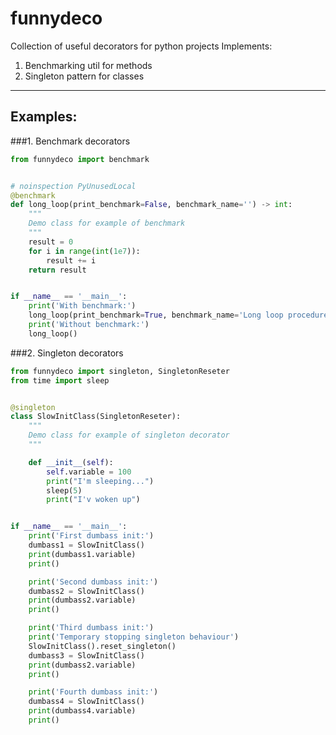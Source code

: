 # funnydeco
Collection of useful decorators for python projects
Implements:

1. Benchmarking util for methods
2. Singleton pattern for classes

____
## Examples:

###1. Benchmark decorators

```python
from funnydeco import benchmark


# noinspection PyUnusedLocal
@benchmark
def long_loop(print_benchmark=False, benchmark_name='') -> int:
    """
    Demo class for example of benchmark
    """
    result = 0
    for i in range(int(1e7)):
        result += i
    return result


if __name__ == '__main__':
    print('With benchmark:')
    long_loop(print_benchmark=True, benchmark_name='Long loop procedure')
    print('Without benchmark:')
    long_loop()
```
    
###2. Singleton decorators

```python
from funnydeco import singleton, SingletonReseter
from time import sleep


@singleton
class SlowInitClass(SingletonReseter):
    """
    Demo class for example of singleton decorator
    """

    def __init__(self):
        self.variable = 100
        print("I'm sleeping...")
        sleep(5)
        print("I'v woken up")


if __name__ == '__main__':
    print('First dumbass init:')
    dumbass1 = SlowInitClass()
    print(dumbass1.variable)
    print()

    print('Second dumbass init:')
    dumbass2 = SlowInitClass()
    print(dumbass2.variable)
    print()

    print('Third dumbass init:')
    print('Temporary stopping singleton behaviour')
    SlowInitClass().reset_singleton()
    dumbass3 = SlowInitClass()
    print(dumbass2.variable)
    print()

    print('Fourth dumbass init:')
    dumbass4 = SlowInitClass()
    print(dumbass4.variable)
    print()
```
